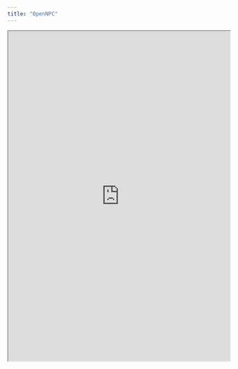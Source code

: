 ```yaml
---
title: "OpenNPC"
---
```



<iframe height="750" width="100%" src="https://ewelton.github.io/ktest/wiki.html#OpenNPC"></iframe>
